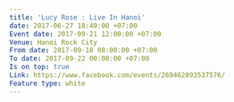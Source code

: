 ```yaml
---
title: 'Lucy Rose : Live In Hanoi'
date: 2017-06-27 18:49:00 +07:00
Event date: 2017-09-21 12:00:00 +07:00
Venue: Hanoi Rock City
From date: 2017-09-18 08:00:00 +07:00
To date: 2017-09-22 00:00:00 +07:00
Is on top: true
Link: https://www.facebook.com/events/269462093537576/
Feature type: white
---
```


